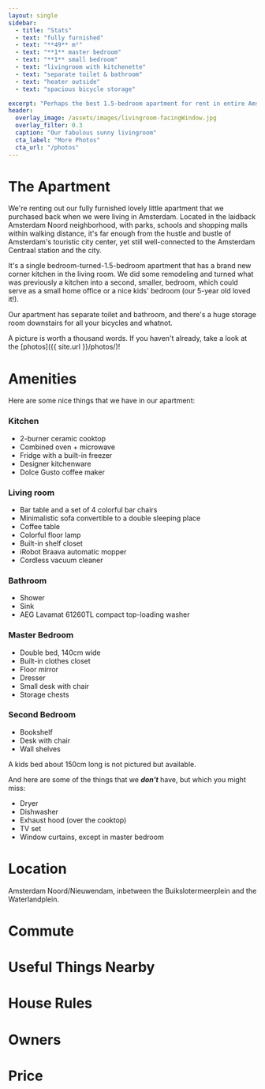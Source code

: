 ```yaml
---
layout: single
sidebar:
  - title: "Stats"
  - text: "fully furnished"
  - text: "**49** m²"
  - text: "**1** master bedroom"
  - text: "**1** small bedroom"
  - text: "livingroom with kitchenette"
  - text: "separate toilet & bathroom"
  - text: "heater outside"
  - text: "spacious bicycle storage"

excerpt: "Perhaps the best 1.5-bedroom apartment for rent in entire Amsterdam."
header:
  overlay_image: /assets/images/livingroom-facingWindow.jpg
  overlay_filter: 0.3
  caption: "Our fabulous sunny livingroom"
  cta_label: "More Photos"
  cta_url: "/photos"
---
```


# The Apartment

We're renting out our fully furnished lovely little apartment that we purchased back when we were living in Amsterdam. Located in the laidback Amsterdam Noord neighborhood, with parks, schools and shopping malls within walking distance, it's far enough from the hustle and bustle of Amsterdam's touristic city center, yet still well-connected to the Amsterdam Centraal station and the city.

It's a single bedroom-turned-1.5-bedroom apartment that has a brand new corner kitchen in the living room. We did some remodeling and turned what was previously a kitchen into a second, smaller, bedroom, which could serve as a small home office or a nice kids' bedroom (our 5-year old loved it!).

Our apartment has separate toilet and bathroom, and there's a huge storage room downstairs for all your bicycles and whatnot.

A picture is worth a thousand words. If you haven't already, take a look at the [photos]({{ site.url }}/photos/)!

# Amenities

Here are some nice things that we have in our apartment:

### Kitchen

- 2-burner ceramic cooktop
- Combined oven + microwave
- Fridge with a built-in freezer
- Designer kitchenware
- Dolce Gusto coffee maker

### Living room

- Bar table and a set of 4 colorful bar chairs
- Minimalistic sofa convertible to a double sleeping place
- Coffee table
- Colorful floor lamp
- Built-in shelf closet
- iRobot Braava automatic mopper
- Cordless vacuum cleaner

### Bathroom

- Shower
- Sink
- AEG Lavamat 61260TL compact top-loading washer

### Master Bedroom

- Double bed, 140cm wide
- Built-in clothes closet
- Floor mirror
- Dresser
- Small desk with chair
- Storage chests

### Second Bedroom

- Bookshelf
- Desk with chair
- Wall shelves

A kids bed about 150cm long is not pictured but available.

And here are some of the things that we *__don't__* have, but which you might miss:

- Dryer
- Dishwasher
- Exhaust hood (over the cooktop)
- TV set
- Window curtains, except in master bedroom

# Location

Amsterdam Noord/Nieuwendam, inbetween the Buikslotermeerplein and the Waterlandplein.

# Commute

# Useful Things Nearby

# House Rules

# Owners

# Price
